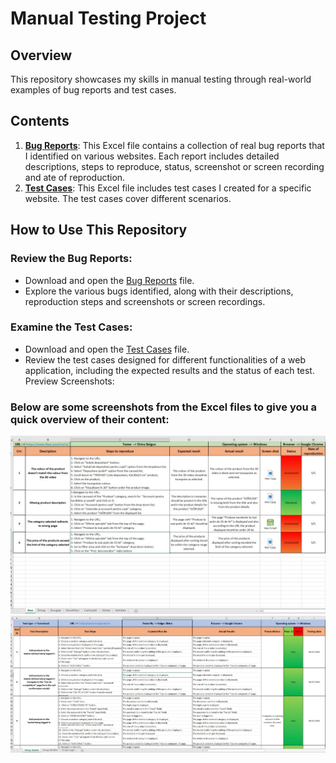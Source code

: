 # Manual Testing Project
## Overview
This repository showcases my skills in manual testing through real-world examples of bug reports and test cases.
## Contents
1. **[Bug Reports](https://github.com/ElviraBelgun/Manual-Testing-Project/blob/main/Bug%20reports.xlsx)**: This Excel file contains a collection of real bug reports that I identified on various websites. Each report includes detailed descriptions, steps to reproduce, status, screenshot or screen recording and ate of reproduction.
2. **[Test Cases](https://github.com/ElviraBelgun/Manual-Testing-Project/blob/main/Test%20cases.xlsx)**: This Excel file includes test cases I created for a specific website. The test cases cover different scenarios.
## How to Use This Repository
### Review the Bug Reports:

- Download and open the [Bug Reports](https://github.com/ElviraBelgun/Manual-Testing-Project/blob/main/Bug%20reports.xlsx) file.
- Explore the various bugs identified, along with their descriptions, reproduction steps and screenshots or screen recordings.
### Examine the Test Cases:

- Download and open the [Test Cases](https://github.com/ElviraBelgun/Manual-Testing-Project/blob/main/Test%20cases.xlsx) file.
- Review the test cases designed for different functionalities of a web application, including the expected results and the status of each test.
Preview Screenshots:

### Below are some screenshots from the Excel files to give you a quick overview of their content:

![Bug reports](screenshots/screenshot-bug-reports.jpg)
![Test cases](screenshots/screenshot-test-cases.jpg)

